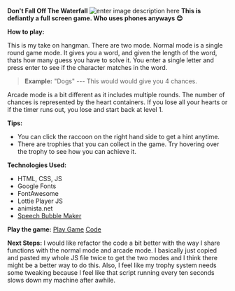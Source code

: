 **Don't Fall Off The Waterfall**
![enter image description here](https://i.imgur.com/OPT33Jt.png)
**This is defiantly a full screen game. Who uses phones anyways 😊**


**How to play:**

This is my take on hangman. There are two mode. Normal mode is a single round game mode. It gives you a word, and given the length of the word, thats how many guess you have to solve it. You enter a single letter and press enter to see if the character matches in the word.


> **Example:** "Dogs" --- This would would give you 4 chances.

Arcade mode is a bit different as it includes multiple rounds. The number of chances is represented by the heart containers. If you lose all your hearts or if the timer runs out, you lose and start back at level 1.

**Tips:** 
 - You can click the raccoon on the right hand side to get a hint anytime.
 - There are trophies that you can collect in the game. Try hovering over the trophy to see how you can achieve it.

**Technologies Used:**

 - HTML, CSS, JS
 - Google Fonts
 - FontAwesome
 - Lottie Player JS
 - animista.net
 - [Speech Bubble Maker](https://projects.verou.me/bubbly/)

**Play the game:**
[Play Game](https://nickmackenzie.github.io/hangman/)
[Code](https://github.com/nickmackenzie/hangman)

**Next Steps:**
I would like refactor the code a bit better with the way I share functions with the normal mode and arcade mode. I basically just copied and pasted my whole JS file twice to get the two modes and I think there might be a better way to do this. Also, I feel like my trophy system needs some tweaking because I feel like that script running every ten seconds slows down my machine after awhile. 
